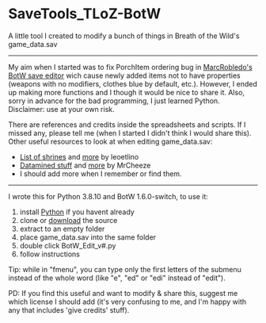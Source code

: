 # SaveTools_TLoZ-BotW

A little tool I created to modify a bunch of things in Breath of the Wild's game_data.sav

---
My aim when I started was to fix PorchItem ordering bug in [MarcRobledo's BotW save editor](https://www.marcrobledo.com/savegame-editors/zelda-botw/) wich cause newly added items not to have properties (weapons with no modifiers, clothes blue by default, etc.). However, I ended up making more functions and I though it would be nice to share it. Also, sorry in advance for the bad programming, I just learned Python. Disclaimer: use at your own risk.

There are references and credits inside the spreadsheets and scripts. If I missed any, please tell me (when I started I didn't think I would share this). Other useful resources to look at when editing game_data.sav:
- [List of shrines](https://github.com/leoetlino/botw-shrine-rush/blob/master/shrine_rush_order.csv) and [more](https://github.com/leoetlino?tab=repositories&q=botw) by leoetlino
- [Datamined stuff](https://github.com/MrCheeze/botw-tools) and [more](https://github.com/MrCheeze?tab=repositories&q=botw) by MrCheeze
- I should add more when I remember or find them.

---
I wrote this for Python 3.8.10 and BotW 1.6.0-switch, to use it:
1. install [Python](https://www.python.org/downloads/#:~:text=python%203.8.10) if you havent already
2. clone or [download](https://github.com/BoredPersonWastingItsTime/SaveTools_TLoZ-BotW/archive/refs/heads/main.zip) the source
3. extract to an empty folder
4. place game_data.sav into the same folder
5. double click BotW_Edit_v#.py
6. follow instructions

Tip: while in "fmenu", you can type only the first letters of the submenu instead of the whole word (like "e", "ed" or "edi" instead of "edit").

PD: If you find this useful and want to modify & share this, suggest me which license I should add (it's very confusing to me, and I'm happy with any that includes 'give credits' stuff).
